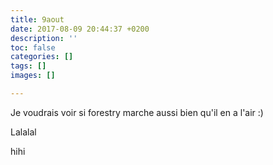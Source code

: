 ```yaml
---
title: 9aout
date: 2017-08-09 20:44:37 +0200
description: ''
toc: false
categories: []
tags: []
images: []

---
```



Je voudrais voir si forestry marche aussi bien qu'il en a l'air :)

Lalalal

hihi